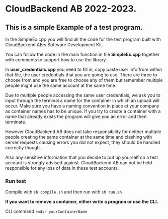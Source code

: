# CloudBackend AB 2022-2023.

## This is a simple Example of a test program.

In the SimpleEx.cpp you will find all the code for the test program
built with CloudBackend AB:s Software Development Kit.

You can follow the code in the main function in file **SimpleEx.cpp**
together with comments to support how to use the library.

In **user_credentials.cpp** you need to fill in, copy paste user info
from within that file, the user credentials that you are going to use. 
There are three to choose from and you are free to choose any of them
but remember multiple people might use the same account
at the same time. 

Due to multiple people accessing the same user credentials, we ask you 
to input through the terminal a name for the container in which an 
upload will occur.
Make sure you have a naming convention in place at your company as 
container names has to be unique. If you try to create a container with 
a name that already exists the program will give you an error and then 
terminate.

However CloudBackend AB does not take responsibility for neither 
multiple people creating the same container at the same time and 
clashing with server requests causing errors you did not expect,
they should be handled correctly though.

Also any sensitive information that you decide to put up yourself on a 
test account is strongly advised against.
CloudBackend AB can not be held responsible for any loss of data in 
these test accounts.

### Run test

Compile with `sh compile.sh` and then run with `sh run.sh`

**If you want to remove a container, either write a program or use the CLI.**
 
CLI command `rmdir yourContainerName`

